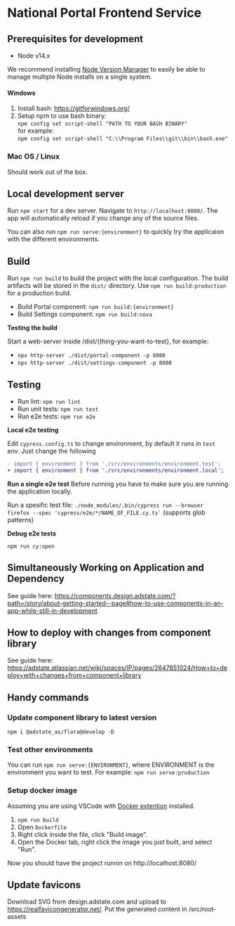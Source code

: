 # National Portal Frontend Service

## Prerequisites for development

- Node v14.x

We recommend installing [Node Version Manager](https://github.com/nvm-sh/nvm) to easily be able to manage multiple Node installs on a single system.

#### Windows

1. Install bash: https://gitforwindows.org/
2. Setup npm to use bash binary:\
   `npm config set script-shell "PATH TO YOUR BASH BINARY"`\
   for example:\
   `npm config set script-shell "C:\\Program Files\\git\\bin\\bash.exe"`

### Mac OS / Linux

Should work out of the box.

## Local development server

Run `npm start` for a dev server. Navigate to `http://localhost:8080/`. The app will automatically reload if you change any of the source files.

You can also run `npm run serve:{environment}` to quickly try the applicaion with the different environments.

## Build

Run `npm run build` to build the project with the local configuration. The build artifacts will be stored in the `dist/` directory. Use `npm run build:production` for a production build.

- Build Portal component: `npm run build:{environment}`
- Build Settings component: `npm run build:nova`

**Testing the build**

Start a web-server inside /dist/{thing-you-want-to-test}, for example:

- `npx http-server ./dist/portal-component -p 8080`
- `npx http-server ./dist/settings-component -p 8080`

## Testing

- Run lint: `npm run lint`
- Run unit tests: `npm run test`
- Run e2e tests: `npm run e2e`

**Local e2e testing**

Edit `cypress.config.ts` to change environment, by default it runs in `test` env.
Just change the following

```diff
- import { environment } from './src/environments/environment.test';
+ import { environment } from './src/environments/environment.local';
```

**Run a single e2e test**
Before running you have to make sure you are running the application locally.

Run a spesific test file: `./node_modules/.bin/cypress run --browser firefox --spec 'cypress/e2e/*/NAME_OF_FILE.cy.ts'` (supports glob patterns)

**Debug e2e tests**

`npm run cy:open`

## Simultaneously Working on Application and Dependency

See guide here: https://components.design.adstate.com/?path=/story/about-getting-started--page#how-to-use-components-in-an-app-while-still-in-development

## How to deploy with changes from component library

See guide here: https://adstate.atlassian.net/wiki/spaces/IP/pages/2647851024/How+to+deploy+with+changes+from+component+library

## Handy commands

### Update component library to latest version

`npm i @adstate_as/flora@develop -D`

### Test other environments

You can run `npm run serve:{ENVIRONMENT}`, where ENVIRONMENT is the environment you want to test.
For example: `npm run serve:production`

### Setup docker image

Assuming you are using VSCode with [Docker extention](https://marketplace.visualstudio.com/items?itemName=ms-azuretools.vscode-docker) installed.

1. `npm run build`
2. Open `Dockerfile`
3. Right click inside the file, click "Build image".
4. Open the Docker tab, right click the image you just built, and select "Run".

Now you should have the project runnin on http://localhost:8080/

## Update favicons

Download SVG from design.adstate.com and upload to https://realfavicongenerator.net/.
Put the generated content in /src/root-assets
